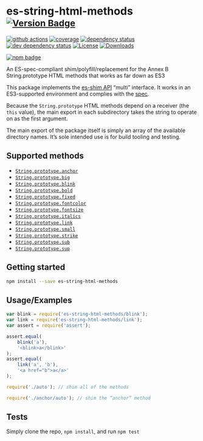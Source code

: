 # es-string-html-methods <sup>[![Version Badge][npm-version-svg]][package-url]</sup>

[![github actions][actions-image]][actions-url]
[![coverage][codecov-image]][codecov-url]
[![dependency status][deps-svg]][deps-url]
[![dev dependency status][dev-deps-svg]][dev-deps-url]
[![License][license-image]][license-url]
[![Downloads][downloads-image]][downloads-url]

[![npm badge][npm-badge-png]][package-url]

An ES-spec-compliant shim/polyfill/replacement for the Annex B String.prototype HTML methods that works as far down as ES3

This package implements the [es-shim API](https://github.com/es-shims/api) “multi” interface. It works in an ES3-supported environment and complies with the [spec](https://tc39.es/ecma262/#sec-additional-properties-of-the-string.prototype-object).

Because the `String.prototype` HTML methods depend on a receiver (the `this` value), the main export in each subdirectory takes the string to operate on as the first argument.

The main export of the package itself is simply an array of the available directory names. It’s sole intended use is for build tooling and testing.

## Supported methods

 - [`String.prototype.anchor`](https://tc39.es/ecma262/#sec-string.prototype.anchor)
 - [`String.prototype.big`](https://tc39.es/ecma262/#sec-string.prototype.big)
 - [`String.prototype.blink`](https://tc39.es/ecma262/#sec-string.prototype.blink)
 - [`String.prototype.bold`](https://tc39.es/ecma262/#sec-string.prototype.bold)
 - [`String.prototype.fixed`](https://tc39.es/ecma262/#sec-string.prototype.fixed)
 - [`String.prototype.fontcolor`](https://tc39.es/ecma262/#sec-string.prototype.fontcolor)
 - [`String.prototype.fontsize`](https://tc39.es/ecma262/#sec-string.prototype.fontsize)
 - [`String.prototype.italics`](https://tc39.es/ecma262/#sec-string.prototype.italics)
 - [`String.prototype.link`](https://tc39.es/ecma262/#sec-string.prototype.link)
 - [`String.prototype.small`](https://tc39.es/ecma262/#sec-string.prototype.small)
 - [`String.prototype.strike`](https://tc39.es/ecma262/#sec-string.prototype.strike)
 - [`String.prototype.sub`](https://tc39.es/ecma262/#sec-string.prototype.sub)
 - [`String.prototype.sup`](https://tc39.es/ecma262/#sec-string.prototype.sup)

## Getting started

```sh
npm install --save es-string-html-methods
```

## Usage/Examples

```js
var blink = require('es-string-html-methods/blink');
var link = require('es-string-html-methods/link');
var assert = require('assert');

assert.equal(
	blink('a'),
	'<blink>a</blink>'
);
assert.equal(
	link('a', 'b'),
	'<a href="b">a</a>'
);
```

```js
require('./auto'); // shim all of the methods

require('./anchor/auto'); // shim the “anchor” method
```

## Tests
Simply clone the repo, `npm install`, and run `npm test`

[package-url]: https://npmjs.org/package/es-string-html-methods
[npm-version-svg]: https://versionbadg.es/es-shims/es-string-html-methods.svg
[deps-svg]: https://david-dm.org/es-shims/es-string-html-methods.svg
[deps-url]: https://david-dm.org/es-shims/es-string-html-methods
[dev-deps-svg]: https://david-dm.org/es-shims/es-string-html-methods/dev-status.svg
[dev-deps-url]: https://david-dm.org/es-shims/es-string-html-methods#info=devDependencies
[npm-badge-png]: https://nodei.co/npm/es-string-html-methods.png?downloads=true&stars=true
[license-image]: https://img.shields.io/npm/l/es-string-html-methods.svg
[license-url]: LICENSE
[downloads-image]: https://img.shields.io/npm/dm/es-string-html-methods.svg
[downloads-url]: https://npm-stat.com/charts.html?package=es-string-html-methods
[codecov-image]: https://codecov.io/gh/es-shims/es-string-html-methods/branch/main/graphs/badge.svg
[codecov-url]: https://app.codecov.io/gh/es-shims/es-string-html-methods/
[actions-image]: https://img.shields.io/endpoint?url=https://github-actions-badge-u3jn4tfpocch.runkit.sh/es-shims/es-string-html-methods
[actions-url]: https://github.com/es-shims/es-string-html-methods/actions
